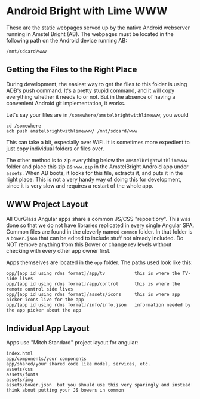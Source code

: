 Android Bright with Lime WWW
============================

These are the static webpages served up by the native Android webserver running in Amstel Bright (AB). The webpages must be located 
in the following path on the Android device running AB:

    /mnt/sdcard/www
    
Getting the Files to the Right Place
------------------------------------

During development, the easiest way to get the files to this folder is using ADB's push command. It's a pretty stupid command,
and it will copy everything whether it needs to or not. But in the absence of having a convenient Android git implementation,
it works.

Let's say your files are in `/somewhere/amstelbrightwithlimewww`, you would 

    cd /somewhere
    adb push amstelbrightwithlimewww/ /mnt/sdcard/www 
    
This can take a bit, especially over WiFi. It is sometimes more expedient to just copy individual folders or files over.

The other method is to zip everything below the `amstelbrightwithlimewww` folder and place this zip as `www.zip` in the
AmstelBright Android app under `assets`. When AB boots, it looks for this file, extracts it, and puts it in the right
place. This is not a very handy way of doing this for development, since it is very slow and requires a restart of the
whole app.


WWW Project Layout
------------------

All OurGlass Angular apps share a common JS/CSS "repositiory". This was done so that we do not have libraries replicated
in every single Angular SPA. Common files are found in the cleverly named `common` folder. In that folder is a `bower.json`
that can be edited to include stuff not already included. Do NOT remove anything from this Bower or change rev levels
without checking with every other app owner first.

Apps themselves are located in the `opp` folder. The paths used look like this:

    opp/[app id using rdns format]/app/tv           this is where the TV-side lives
    opp/[app id using rdns format]/app/control      this is where the remote control side lives
    opp/[app id using rdns format]/assets/icons     this is where app picker icons live for the app
    opp/[app id using rdns format]/info/info.json   information needed by the app picker about the app
    
    
Individual App Layout
---------------------

Apps use "Mitch Standard" project layout for angular:

    index.html
    app/components/your components
    app/shared/your shared code like model, services, etc.
    assets/css
    assets/fonts
    assets/img
    assets/bower.json  but you should use this very sparingly and instead think about putting your JS bowers in common
    
